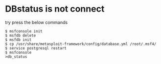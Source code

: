 
# DBstatus is not connect 

  try press the below commands

```
$ msfconsole init
$ msfdb delete
$ msfdb init
$ cp /usr/share/metasploit-framework/config/database.yml /root/.msf4/
$ service postgresql restart
$ msfconsole
>db_status
```
